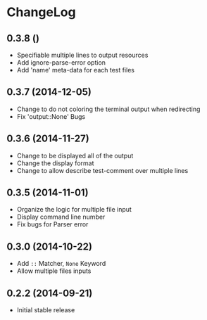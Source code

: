 # ChangeLog

## 0.3.8 ()

- Specifiable multiple lines to output resources
- Add ignore-parse-error option
- Add 'name' meta-data for each test files

## 0.3.7 (2014-12-05)

- Change to do not coloring the terminal output when redirecting
- Fix 'output::None' Bugs

## 0.3.6 (2014-11-27)

- Change to be displayed all of the output
- Change the display format
- Change to allow describe test-comment over multiple lines

## 0.3.5 (2014-11-01)

- Organize the logic for multiple file input
- Display command line number
- Fix bugs for Parser error

## 0.3.0 (2014-10-22)

- Add `::` Matcher, `None` Keyword
- Allow multiple files inputs

## 0.2.2 (2014-09-21)

- Initial stable release
